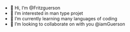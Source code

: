 - 👋 Hi, I’m @Fritzguerson
- 👀 I’m interested in man type projet 
- 🌱 I’m currently learning many languages of coding 
- 💞️ I’m looking to collaborate on with you
@iamGuerson
<!---
Fritzguerson/Fritzguerson is a ✨ special ✨ repository because its `README.md` (this file) appears on your GitHub profile.
You can click the Preview link to take a look at your changes.
--->
